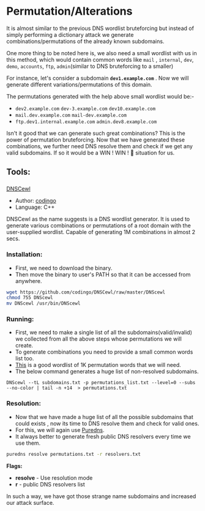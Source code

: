 # Permutation/Alterations

It is almost similar to the previous DNS wordlist bruteforcing but instead of simply performing a dictionary attack we generate combinations/permutations of the already known subdomains.

One more thing to be noted here is, we also need a small wordlist with us in this method, which would contain common words like `mail` , `internal`, `dev`, `demo`, `accounts`, `ftp`, `admin`\(similar to DNS bruteforcing to a smaller\)  
  
For instance, let's consider a subdomain **`dev1.example.com`** . Now we will generate different variations/permutations of this domain.  
  
The permutations generated with the help above small wordlist would be:-

* `dev2.example.com`      `dev-3.example.com`        `dev10.example.com`
* `mail.dev.example.com`         `mail-dev.example.com`
* `ftp.dev1.internal.example.com`     `admin.dev8.example.com`

Isn't it good that we can generate such great combinations? This is the power of permutation bruteforcing. Now that we have generated these combinations, we further need DNS resolve them and check if we get any valid subdomains. If so it would be a WIN ! WIN ! 🏁 situation for us. 

## Tools:

### [DNSCewl](https://github.com/codingo/DNSCewl)

* Author: [codingo](https://github.com/codingo)
* Language: C++

DNSCewl as the name suggests is a DNS wordlist generator. It is used to generate various combinations or permutations of a root domain with the user-supplied wordlist. Capable of generating 1M combinations in almost 2 secs.

### Installation:

* First, we need to download the binary.
* Then move the binary to user's PATH so that it can be accessed from anywhere.

```bash
wget https://github.com/codingo/DNSCewl/raw/master/DNScewl
chmod 755 DNScewl
mv DNScewl /usr/bin/DNScewl
```

### Running:

* First, we need to make a single list of all the subdomains\(valid/invalid\) we collected from all the above steps whose permutations we will create.
* To generate combinations you need to provide a small common words list too.
* [This](https://gist.githubusercontent.com/six2dez/ffc2b14d283e8f8eff6ac83e20a3c4b4/raw) is a good wordlist of 1K permutation words that we will need.
* The below command generates a huge list of non-resolved subdomains.

```text
DNScewl --tL subdomains.txt -p permutations_list.txt --level=0 --subs --no-color | tail -n +14  > permutations.txt
```

### Resolution:

* Now that we have made a huge list of all the possible subdomains that could exists , now its time to DNS resolve them and check for valid ones.
* For this, we will again use [Puredns](https://github.com/d3mondev/puredns).
* It always better to generate fresh public DNS resolvers every time we use them.

```bash
puredns resolve permutations.txt -r resolvers.txt
```

**Flags:**

* **resolve** - Use resolution mode
* **r** - public DNS resolvers list

In such a way, we have got those strange name subdomains and increased our attack surface.

### 



  
 

